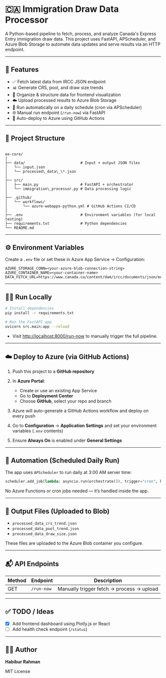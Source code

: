 # 🇨🇦 Immigration Draw Data Processor

A Python-based pipeline to fetch, process, and analyze Canada's Express Entry immigration draw data. This project uses FastAPI, APScheduler, and Azure Blob Storage to automate data updates and serve results via an HTTP endpoint.

---

## 🚀 Features

- ✅ Fetch latest data from IRCC JSON endpoint
- 📊 Generate CRS, pool, and draw size trends
- 🧠 Organize & structure data for frontend visualization
- ☁️ Upload processed results to Azure Blob Storage
- 🔁 Run automatically on a daily schedule (cron via APScheduler)
- 🌐 Manual run endpoint (`/run-now`) via FastAPI
- 🔄 Auto-deploy to Azure using GitHub Actions

---

## 🧱 Project Structure

```

ee-core/
│
├── data/                         # Input + output JSON files
│   └── input.json
│   └── processed\_data\_\*.json
│
├── src/
│   ├── main.py                   # FastAPI + orchestrator
│   └── immigration\_processor.py # Data processing logic
│
├── .github/
│   └── workflows/
│       └── azure-webapps-python.yml # GitHub Actions CI/CD
│
├── .env                          # Environment variables (for local testing)
├── requirements.txt              # Python dependencies
└── README.md

````

---

## ⚙️ Environment Variables

Create a `.env` file or set these in Azure App Service → Configuration:

```env
AZURE_STORAGE_CONN=<your-azure-blob-connection-string>
AZURE_CONTAINER_NAME=<your-container-name>
DATA_FETCH_URL=https://www.canada.ca/content/dam/ircc/documents/json/ee_rounds_123_en.json
````

---

## 🏃‍♂️ Run Locally

```bash
# Install dependencies
pip install -r requirements.txt

# Run the FastAPI app
uvicorn src.main:app --reload
```

* Visit [http://localhost:8000/run-now](http://localhost:8000/run-now) to manually trigger the full pipeline.

---

## ☁️ Deploy to Azure (via GitHub Actions)

1. Push this project to a **GitHub repository**
2. In **Azure Portal**:

   * Create or use an existing App Service
   * Go to **Deployment Center**
   * Choose **GitHub**, select your repo and branch
3. Azure will auto-generate a GitHub Actions workflow and deploy on every push
4. Go to **Configuration** → **Application Settings** and set your environment variables (`.env` contents)
5. Ensure **Always On** is enabled under **General Settings**

---

## 📅 Automation (Scheduled Daily Run)

The app uses `APScheduler` to run daily at 3:00 AM server time:

```python
scheduler.add_job(lambda: asyncio.run(orchestrate()), trigger="cron", hour=3, minute=0)
```

No Azure Functions or cron jobs needed — it’s handled inside the app.

---

## 📂 Output Files (Uploaded to Blob)

* `processed_data_crs_trend.json`
* `processed_data_pool_trend.json`
* `processed_data_draw_size.json`

These files are uploaded to the Azure Blob container you configure.

---

## 📬 API Endpoints

| Method                | Endpoint   | Description                               |
| --------------------- | ---------- | ----------------------------------------- |
| GET                   | `/run-now` | Manually trigger fetch → process → upload |


---

## ✅ TODO / Ideas

* [x] Add frontend dashboard using Plotly.js or React
* [ ] Add health check endpoint (`/status`)

---

## 🧑‍💻 Author

**Habibur Rahman**

MIT License
